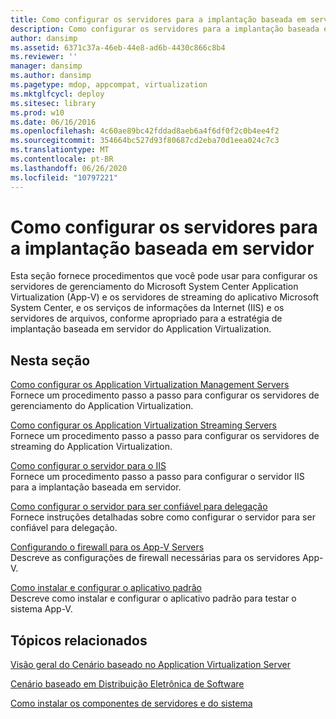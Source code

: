 ```yaml
---
title: Como configurar os servidores para a implantação baseada em servidor
description: Como configurar os servidores para a implantação baseada em servidor
author: dansimp
ms.assetid: 6371c37a-46eb-44e8-ad6b-4430c866c8b4
ms.reviewer: ''
manager: dansimp
ms.author: dansimp
ms.pagetype: mdop, appcompat, virtualization
ms.mktglfcycl: deploy
ms.sitesec: library
ms.prod: w10
ms.date: 06/16/2016
ms.openlocfilehash: 4c60ae89bc42fddad8aeb6a4f6df0f2c0b4ee4f2
ms.sourcegitcommit: 354664bc527d93f80687cd2eba70d1eea024c7c3
ms.translationtype: MT
ms.contentlocale: pt-BR
ms.lasthandoff: 06/26/2020
ms.locfileid: "10797221"
---
```

# Como configurar os servidores para a implantação baseada em servidor


Esta seção fornece procedimentos que você pode usar para configurar os servidores de gerenciamento do Microsoft System Center Application Virtualization (App-V) e os servidores de streaming do aplicativo Microsoft System Center, e os serviços de informações da Internet (IIS) e os servidores de arquivos, conforme apropriado para a estratégia de implantação baseada em servidor do Application Virtualization.

## Nesta seção


<a href="" id="how-to-configure-the-application-virtualization-management-servers"></a>[Como configurar os Application Virtualization Management Servers](how-to-configure-the-application-virtualization-management-servers.md)  
Fornece um procedimento passo a passo para configurar os servidores de gerenciamento do Application Virtualization.

<a href="" id="how-to-configure-the-application-virtualization-streaming-servers"></a>[Como configurar os Application Virtualization Streaming Servers](how-to-configure-the-application-virtualization-streaming-servers.md)  
Fornece um procedimento passo a passo para configurar os servidores de streaming do Application Virtualization.

<a href="" id="how-to-configure-the-server-for-iis"></a>[Como configurar o servidor para o IIS](how-to-configure-the-server-for-iis.md)  
Fornece um procedimento passo a passo para configurar o servidor IIS para a implantação baseada em servidor.

<a href="" id="how-to-configure-the-server-to-be-trusted-for-delegation"></a>[Como configurar o servidor para ser confiável para delegação](how-to-configure-the-server-to-be-trusted-for-delegation.md)  
Fornece instruções detalhadas sobre como configurar o servidor para ser confiável para delegação.

<a href="" id="configuring-the-firewall-for-the-app-v-servers"></a>[Configurando o firewall para os App-V Servers](configuring-the-firewall-for-the-app-v-servers.md)  
Descreve as configurações de firewall necessárias para os servidores App-V.

<a href="" id="how-to-install-and-configure-the-default-application"></a>[Como instalar e configurar o aplicativo padrão](how-to-install-and-configure-the-default-application.md)  
Descreve como instalar e configurar o aplicativo padrão para testar o sistema App-V.

## Tópicos relacionados


[Visão geral do Cenário baseado no Application Virtualization Server](application-virtualization-server-based-scenario-overview.md)

[Cenário baseado em Distribuição Eletrônica de Software](electronic-software-distribution-based-scenario.md)

[Como instalar os componentes de servidores e do sistema](how-to-install-the-servers-and-system-components.md)

 

 





